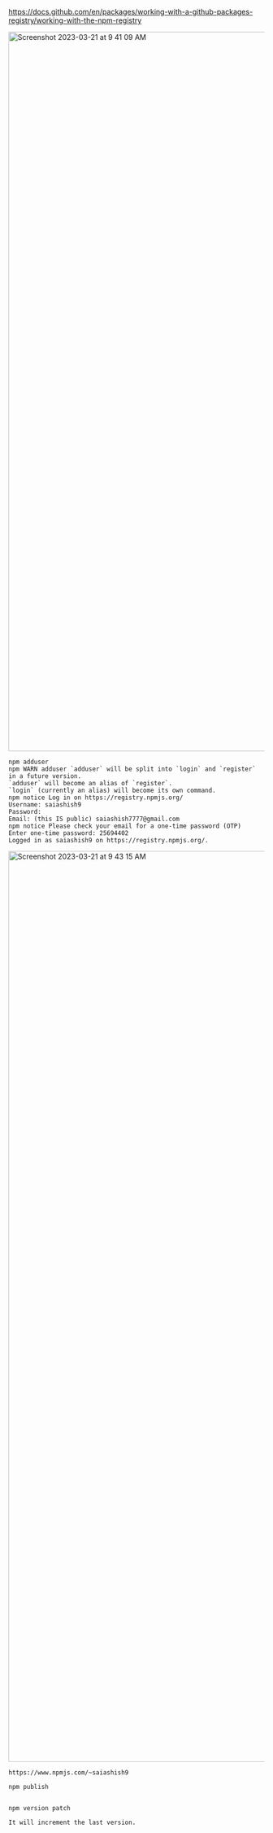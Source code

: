 https://docs.github.com/en/packages/working-with-a-github-packages-registry/working-with-the-npm-registry

<img width="1413" alt="Screenshot 2023-03-21 at 9 41 09 AM" src="https://user-images.githubusercontent.com/43849911/226515506-cf3bd249-7a5f-4ddb-b0bb-e4fccede155d.png">

```
npm adduser
npm WARN adduser `adduser` will be split into `login` and `register` in a future version.
`adduser` will become an alias of `register`. 
`login` (currently an alias) will become its own command.
npm notice Log in on https://registry.npmjs.org/
Username: saiashish9
Password: 
Email: (this IS public) saiashish7777@gmail.com
npm notice Please check your email for a one-time password (OTP)
Enter one-time password: 25694402
Logged in as saiashish9 on https://registry.npmjs.org/.
```

<img width="1789" alt="Screenshot 2023-03-21 at 9 43 15 AM" src="https://user-images.githubusercontent.com/43849911/226515701-d7d6375e-b8be-4a6f-9a42-5aed1aacaf57.png">

```
https://www.npmjs.com/~saiashish9

npm publish


npm version patch 

It will increment the last version.
```
